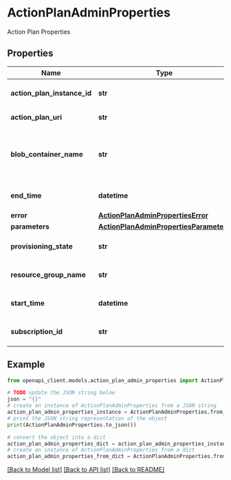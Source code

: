 # ActionPlanAdminProperties

Action Plan Properties

## Properties

Name | Type | Description | Notes
------------ | ------------- | ------------- | -------------
**action_plan_instance_id** | **str** | Action plan instance identifier | [optional] 
**action_plan_uri** | **str** | Action plan uri | [optional] 
**blob_container_name** | **str** | Blob container name storing the deployment data | [optional] 
**end_time** | **datetime** | The deployment end time | [optional] 
**error** | [**ActionPlanAdminPropertiesError**](ActionPlanAdminPropertiesError.md) |  | [optional] 
**parameters** | [**ActionPlanAdminPropertiesParameters**](ActionPlanAdminPropertiesParameters.md) |  | [optional] 
**provisioning_state** | **str** | The provisioning state | [optional] 
**resource_group_name** | **str** | The target resource group name | [optional] 
**start_time** | **datetime** | The deployment start time | [optional] 
**subscription_id** | **str** | The target subscription identifier | [optional] 

## Example

```python
from openapi_client.models.action_plan_admin_properties import ActionPlanAdminProperties

# TODO update the JSON string below
json = "{}"
# create an instance of ActionPlanAdminProperties from a JSON string
action_plan_admin_properties_instance = ActionPlanAdminProperties.from_json(json)
# print the JSON string representation of the object
print(ActionPlanAdminProperties.to_json())

# convert the object into a dict
action_plan_admin_properties_dict = action_plan_admin_properties_instance.to_dict()
# create an instance of ActionPlanAdminProperties from a dict
action_plan_admin_properties_from_dict = ActionPlanAdminProperties.from_dict(action_plan_admin_properties_dict)
```
[[Back to Model list]](../README.md#documentation-for-models) [[Back to API list]](../README.md#documentation-for-api-endpoints) [[Back to README]](../README.md)


